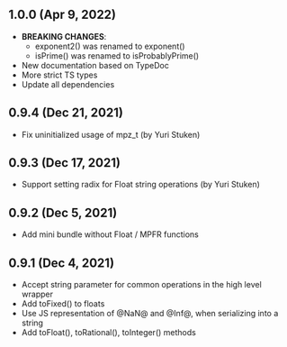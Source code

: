 ## 1.0.0 (Apr 9, 2022)
* **BREAKING CHANGES**:
  * exponent2() was renamed to exponent()
  * isPrime() was renamed to isProbablyPrime()
* New documentation based on TypeDoc
* More strict TS types
* Update all dependencies

## 0.9.4 (Dec 21, 2021)
* Fix uninitialized usage of mpz_t (by Yuri Stuken)

## 0.9.3 (Dec 17, 2021)
* Support setting radix for Float string operations (by Yuri Stuken)

## 0.9.2 (Dec 5, 2021)
* Add mini bundle without Float / MPFR functions

## 0.9.1 (Dec 4, 2021)
* Accept string parameter for common operations in the high level wrapper
* Add toFixed() to floats
* Use JS representation of @NaN@ and @Inf@, when serializing into a string
* Add toFloat(), toRational(), toInteger() methods
